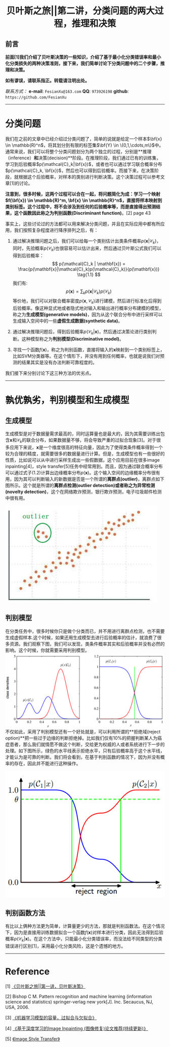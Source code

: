 <h1 align = "center">贝叶斯之旅||第二讲，分类问题的两大过程，推理和决策</h1>

## 前言

**前面[1]我们介绍了贝叶斯决策的一些知识，介绍了基于最小化分类错误率和最小化分类损失的两种决策准则，接下来，我们简单讨论下分类问题中的二个步骤，推理和决策。**

**如有谬误，请联系指正。转载请注明出处。**

*联系方式：*
**e-mail**: `FesianXu@163.com`
**QQ**: `973926198`
**github**: `https://github.com/FesianXu`

*******************************************************

# 分类问题
我们在之前的文章中已经介绍过分类问题了，简单的说就是给定一个样本$\bf{x} \in \mathbb{R}^n$，将其划分到有限的标签集$\bf{Y} \in \{0,1,\cdots,m\}$中。通常来说，我们可以将整个分类问题划分为两个独立的过程，分别是**推理（inference）**和**决策(decision)**阶段。在推理阶段，我们通过已有的训练集，学习到后验概率$p(\mathcal{C}_k|\bf{x})$，或者也可以通过学习联合概率分布$p(\mathcal{C}_k, \bf{x})$，然后也可以得到后验概率。而接下来，在决策阶段，就根据这个后验概率，对样本的类别进行判断决策。这个决策过程可以参考文章[1]的讨论。

**注意到，很多时候，这两个过程可以合在一起，将问题简化为成：学习一个映射$f(\bf{x}) \in \mathbb{R}^m, \bf{x} \in \mathbb{R}^n$，直接将样本映射到类别标签。**这个过程中，将不会涉及到任何的后验概率等，而是直接得出预测结果，这个函数因此称之为**判别函数(Discriminant function)**。[2] page 43

事实上，这些讨论过的方法都可以用来解决分类问题，并且在实际应用中都有所应用，我们按照复杂程度进行降序排列之后，有：

1. 通过解决推理问题之后，我们可以给每一个类别估计出类条件概率$p(\mathbf{x}|\mathcal{C}_k)$，同时，先验概率$p(\mathcal{C}_k)$也很容易可以估计出来，然后通过贝叶斯公式我们可以得到后验概率：
$$
p(\mathcal{C}_k | \mathbf{x}) = \frac{p(\mathbf{x}|\mathcal{C}_k)p(\mathcal{C}_k)}{p(\mathbf{x})}
\tag{1.1}
$$
我们有:
$$
p(\mathbf{x}) = \sum_{k} p(\mathbf{x}|\mathcal{C}_k)p(\mathcal{C}_k)
\tag{1.2 对输入分布进行建模}
$$
等价地，我们可以对联合概率密度$p(\mathbf{x},\mathcal{C}_k)$进行建模，然后进行标准化后得到后验概率。像这种显式地或者隐式地对输入和输出进行概率分布建模的模型，称之为**生成模型(generative models)**，因为从这个联合分布中进行采样可以生成输入空间中的一些**虚假生成数据(synthetic data)**。

2. 通过解决推理问题后，得到后验概率$p(\mathcal{C}_k|\mathbf{x})$，然后通过决策论进行类别判断。这种模型称之为**判别模型(Discriminative model)**。
3. 寻找一个函数$f(\mathbf{x})$，称之为判别函数，直接将输入的$\mathbf{x}$映射到一个类别标签上，比如SVM分类器等。在这个情形下，并没有用到任何概率，也就是说我们对预测的结果其实是没有办法判断可靠程度的。

我们接下来分别讨论下这三种方法的优劣点。

-----

# 孰优孰劣，判别模型和生成模型
## 生成模型
生成模型是对于数据量需求最高的，同时运算量也是最大的，因为其需要训练出包含$\mathbf{x}$和$\mathcal{C}_k$的联合分布，如果数据量不够，将会导致严重的过拟合现象[3]。对于很多应用下来说，$\mathbf{x}$是一个维度很高的特征向量，因此为了使得类条件概率得到一个较为合理的精度，就需要很多的数据量进行计算。但是，生成模型也有一些很好的性质，比如说可以从中进行采样生成出一些假数据，这个应用目前在很多image inpainting[4]，style transfer[5]任务中经常用到。而且，因为通过联合概率分布可以通过式子(1.2)计算出边缘概率分布$p(\mathbf{x})$。这个输入空间的边缘概率分布很有用，因为其可以判断输入的新数据是否是一个所谓的**离群点(outlier)**，离群点如下图所示。这个就是所谓的**离群点检测(outlier detection)**或者称之为**异常检测(novelty detection)**，这个在网络欺诈预测，银行欺诈预测，电子垃圾邮件检测中很有用。

![outlier][outlier]

## 判别模型
在分类任务中，很多时候你只是做个分类而已，并不用进行离群点检测，也不需要生成虚假样本.这个时候，如果还用生成模型去进行后验概率的估计，就浪费了很多资源。我们观察下图，我们可以发现，类条件概率其实和后验概率并没有必然的影响。这个时候，你就需要采用判别模型。
![posterior_class][posterior_class]
不仅如此，采用了判别模型还有一个好处就是，可以利用所谓的**拒绝域(reject option)**把一些过于边缘的判断拒绝掉。比如我们仅有10%的把握判断某人为癌症患者，那么我们就情愿不做这个判断，交给更为权威的人或者系统进行下一步的处理。如下图所示，绿色的水平线表示拒绝水平，只有后验概率高于这个水平线，才能认为是可靠的判断。我们将会看到，在基于判别函数的情况下，因为并没有概率的存在，因此并不能进行这种操作。

![reject][reject]

## 判别函数方法
有比以上俩种方法更为简单，计算量更少的方法，那就是判别函数法。在这个情况下，因为是直接用训练数据拟合一个函数$f(\mathbf{x})$对样本进行分类，因此无法得到后验概率$p(\mathcal{C}_k|\mathbf{x})$。在这个方法中，只能最小化分类错误率，而没法给不同类型的分类错误进行区别[1]，采用最小化分类风险，这是个遗憾的地方。

----

# Reference
[1] [《贝叶斯之旅||第一讲，贝叶斯决策》](https://blog.csdn.net/LoseInVain/article/details/82780472)

[2] Bishop C M. Pattern recognition and machine learning (information science and statistics) springer-verlag new york[J]. Inc. Secaucus, NJ, USA, 2006.

[3] [《机器学习模型的容量，过拟合与欠拟合》](https://blog.csdn.net/LoseInVain/article/details/78108990)

[4] [《基于深度学习的Image Inpainting (图像修复)论文推荐(持续更新)》](https://blog.csdn.net/gavinmiaoc/article/details/80802967)

[5] [《Image Style Transfer》](https://www.jianshu.com/p/b1189448eb2e)


[posterior_class]: ./imgs/posterior_class.png
[outlier]: ./imgs/outlier.jpg
[reject]: ./imgs/reject.png